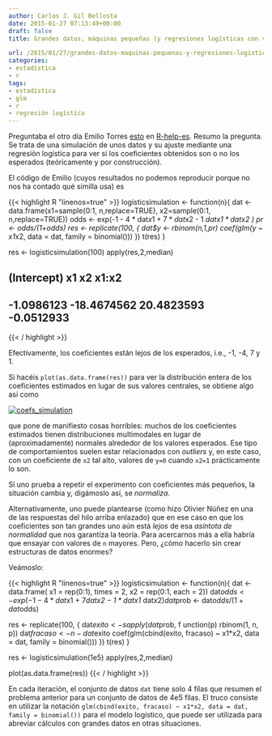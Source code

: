 ```yaml
---
author: Carlos J. Gil Bellosta
date: 2015-01-27 07:13:49+00:00
draft: false
title: Grandes datos, máquinas pequeñas (y regresiones logísticas con variables categóricas)

url: /2015/01/27/grandes-datos-maquinas-pequenas-y-regresiones-logisticas-con-variables-categoricas/
categories:
- estadística
- r
tags:
- estadística
- glm
- r
- regresión logística
---
```


Preguntaba el otro día Emilio Torres [esto](https://stat.ethz.ch/pipermail/r-help-es/2015-January/008447.html) en [R-help-es](https://stat.ethz.ch/mailman/listinfo/r-help-es). Resumo la pregunta. Se trata de una simulación de unos datos y su ajuste mediante una regresión logística para ver si los coeficientes obtenidos son o no los esperados (teóricamente y por construcción).

El código de Emilio (cuyos resultados no podemos reproducir porque no nos ha contado qué similla usa) es


{{< highlight R "linenos=true" >}}
logisticsimulation <- function(n){
  dat <- data.frame(x1=sample(0:1, n,replace=TRUE),
                    x2=sample(0:1, n,replace=TRUE))
  odds <- exp(-1 - 4 * dat$x1 + 7*dat$x2 - 1 *dat$x1* dat$x2 )
  pr <- odds/(1+odds)
  res <- replicate(100, {
    dat$y <- rbinom(n,1,pr)
    coef(glm(y ~ x1*x2, data = dat, family = binomial()))
  })
  t(res)
}

res <- logisticsimulation(100)
apply(res,2,median)
## (Intercept)          x1          x2       x1:x2
## -1.0986123 -18.4674562  20.4823593  -0.0512933
{{< / highlight >}}

Efectivamente, los coeficientes están lejos de los esperados, i.e., -1, -4, 7 y 1.

Si hacéis `plot(as.data.frame(res))` para ver la distribución entera de los coeficientes estimados en lugar de sus valores centrales, se obtiene algo así como

[![coefs_simulation](/wp-uploads/2015/01/coefs_simulation.png)
](/wp-uploads/2015/01/coefs_simulation.png)

que pone de manifiesto cosas horribles: muchos de los coeficientes estimados tienen distribuciones multimodales en lugar de (aproximadamente) normales alrededor de los valores esperados. Ese tipo de comportamientos suelen estar relacionados con _outliers_ y, en este caso, con un coeficiente de `x2` tal alto, valores de `y=0` cuando `x2=1` prácticamente lo son.

Si uno prueba a repetir el experimento con coeficientes más pequeños, la situación cambia y, digámoslo así, se _normaliza_.

Alternativamente, uno puede plantearse (como hizo Olivier Núñez en una de las respuestas del hilo arriba enlazado) que en ese caso en que los coeficientes son tan grandes uno aún está _lejos_ de esa _asíntota de normalidad_ que nos garantiza la teoría. Para acercarnos más a ella habría que ensayar con valores de `n` mayores. Pero, ¿cómo hacerlo sin crear estructuras de datos enormes?

Veámoslo:

{{< highlight R "linenos=true" >}}
logisticsimulation <- function(n){
  dat <- data.frame(
    x1 = rep(0:1),
    times = 2,
    x2 = rep(0:1, each = 2))
  dat$odds <- exp(-1 - 4 * dat$x1 + 7*dat$x2 - 1 *dat$x1* dat$x2 )
  dat$prob <- dat$odds / (1 + dat$odds)

  res <- replicate(100, {
    dat$exito   <- sapply(dat$prob, f
      unction(p) rbinom(1, n, p))
    dat$fracaso <- n - dat$exito
    coef(glm(cbind(exito, fracaso) ~ x1*x2,
      data = dat, family = binomial()))
  })
  t(res)
}

res <- logisticsimulation(1e5)
apply(res,2,median)

plot(as.data.frame(res))
{{< / highlight >}}


En cada iteración, el conjunto de datos `dat` tiene solo 4 filas que resumen el problema anterior para un conjunto de datos de 4e5 filas. El truco consiste en utilizar la notación `glm(cbind(exito, fracaso) ~ x1*x2, data = dat, family = binomial())` para el modelo logístico, que puede ser utilizada para abreviar cálculos con grandes datos en otras situaciones.





